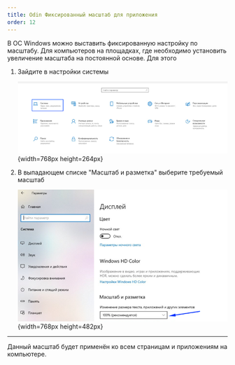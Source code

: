 ```yaml
---
title: Odin Фиксированный масштаб для приложения
order: 12
---
```


В ОС Windows можно выставить фиксированную настройку по масштабу. Для компьютеров на площадках, где необходимо установить увеличение масштаба на постоянной основе.  Для этого

1. Зайдите в настройки системы

   ![](./odin-fiksirovannyi-masshtab-dlya-prilozheniya.png){width=768px height=264px}

2. В выпадающем списке "Масштаб и разметка" выберите требуемый масштаб

   ![](./odin-fiksirovannyi-masshtab-dlya-prilozheniya-2.png){width=768px height=482px}

---

Данный масштаб будет применён ко всем страницам и приложениям на компьютере.